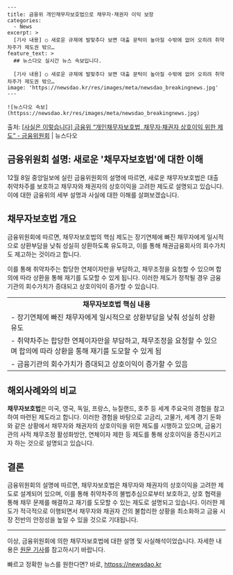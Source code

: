     ---
    title: 금융위 개인채무자보호법으로 채무자·채권자 이익 보장
    categories:
      - News
    excerpt: >
      [기사 내용] ○ 새로운 규제에 발맞추다 보면 대출 문턱이 높아질 수밖에 없어 오히려 취약차주가 제도권 밖으…
    feature_text: >
      ## 뉴스다오 실시간 뉴스 속보입니다.
    
      [기사 내용] ○ 새로운 규제에 발맞추다 보면 대출 문턱이 높아질 수밖에 없어 오히려 취약차주가 제도권 밖으…
    image: 'https://newsdao.kr/res/images/meta/newsdao_breakingnews.jpg'
    ---
    
    ![뉴스다오 속보](httpss://newsdao.kr/res/images/meta/newsdao_breakingnews.jpg)

<p>출처: <a href="httpss://newsdao.kr/2770" rel="dofollow">[사실은 이렇습니다] 금융위 “개인채무자보호법, 채무자·채권자 상호이익 위한 제도” - 금융위원회</a> | 뉴스다오</p>

<h2>금융위원회 설명: 새로운 '채무자보호법'에 대한 이해</h2>

<p data-ke-size="size16">12월 8일 중앙일보에 실린 금융위원회의 설명에 따르면, 새로운 채무자보호법은 대출 취약차주를 보호하고 채무자와 채권자의 상호이익을 고려한 제도로 설명되고 있습니다. 이에 대한 금융위의 세부 설명과 사실에 대한 이해를 살펴보겠습니다.</p>

<h2 data-ke-size="size26">채무자보호법 개요</h2>

<p data-ke-size="size16">금융위원회에 따르면, 채무자보호법의 핵심 제도는 장기연체에 빠진 채무자에게 일시적으로 상환부담을 낮춰 성실히 상환하도록 유도하고, 이를 통해 채권금융회사의 회수가치도 제고하는 것이라고 합니다.</p>

<p data-ke-size="size16">이를 통해 취약차주는 합당한 연체이자만을 부담하고, 채무조정을 요청할 수 있으며 합의에 따라 상환을 통해 재기를 도모할 수 있게 됩니다. 이러한 제도가 정착될 경우 금융기관의 회수가치가 증대되고 상호이익이 증가할 수 있습니다.</p>

<table>
	<tr>
		<td style="text-align: center; height: 17px;"><b>채무자보호법 핵심 내용</b></td>
	</tr>
	<tr>
		<td style="text-align: left; height: 17px;">- 장기연체에 빠진 채무자에게 일시적으로 상환부담을 낮춰 성실히 상환 유도</td>
	</tr>
	<tr>
		<td style="text-align: left; height: 17px;">- 취약차주는 합당한 연체이자만을 부담하고, 채무조정을 요청할 수 있으며 합의에 따라 상환을 통해 재기를 도모할 수 있게 됨</td>
	</tr>
	<tr>
		<td style="text-align: left; height: 17px;">- 금융기관의 회수가치가 증대되고 상호이익이 증가할 수 있음</td>
	</tr>
</table>

<h2 data-ke-size="size26">해외사례와의 비교</h2>

<p data-ke-size="size16"><b>채무자보호법</b>은 미국, 영국, 독일, 프랑스, 뉴질랜드, 호주 등 세계 주요국의 경험을 참고하여 마련된 제도라고 합니다. 이러한 경험을 바탕으로 고금리, 고물가, 세계 경기 둔화와 같은 상황에서 채무자와 채권자의 상호이익을 위한 제도를 시행하고 있으며, 금융기관의 사적 채무조정 활성화방안, 연체이자 제한 등 제도를 통해 상호이익을 증진시키고자 하는 것으로 설명되고 있습니다.</p>

<h2 data-ke-size="size26">결론</h2>

<p data-ke-size="size16">금융위원회의 설명에 따르면, 채무자보호법은 채무자와 채권자의 상호이익을 고려한 제도로 설계되어 있으며, 이를 통해 취약차주의 불법추심으로부터 보호하고, 상호 협력을 통해 채무 문제를 해결하고 재기를 도모할 수 있는 제도로 설명되고 있습니다. 이러한 제도가 적극적으로 이행되면서 채무자와 채권자 간의 불합리한 상황을 최소화하고 금융 시장 전반의 안정성을 높일 수 있을 것으로 기대됩니다.</p>

<hr>

<p data-ke-size="size16">이상, 금융위원회에 의한 채무자보호법에 대한 설명 및 사실해석이었습니다. 자세한 내용은 <a href="httpss://newsdao.kr/2770" target="_blank" rel="noopener">원문 기사</a>를 참고하시기 바랍니다.</p> 

빠르고 정확한 뉴스를 원한다면? 바로, <a href="httpss://newsdao.kr" rel="dofollow">httpss://newsdao.kr</a>


    